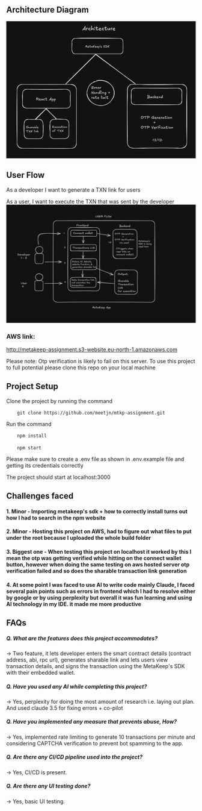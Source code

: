 ## Architecture Diagram

![Image](architecture.png)

## User Flow

As a developer I want to generate a TXN link for users

As a user, I want to execute the TXN that was sent by the developer
![Image](flow.png)

### AWS link:

http://metakeep-assignment.s3-website.eu-north-1.amazonaws.com

Please note: Otp verification is likely to fail on this server. To use this project to full potential please clone this repo on your local machine

## Project Setup

Clone the project by running the command

        git clone https://github.com/meetjn/mtkp-assignment.git

Run the command

        npm install

        npm start

Please make sure to create a .env file as shown in .env.example file and getting its credentials correctly

The project should start at localhost:3000

## Challenges faced

#### 1. Minor - Importing metakeep's sdk + how to correctly install turns out how I had to search in the npm website

#### 2. Minor - Hosting this project on AWS, had to figure out what files to put under the root because I uploaded the whole build folder

#### 3. Biggest one - When testing this project on localhost it worked by this I mean the otp was getting verified while hitting on the connect wallet button, however when doing the same testing on aws hosted server otp verification failed and so does the sharable transaction link generation

#### 4. At some point I was faced to use AI to write code mainly Claude, I faced several pain points such as errors in frontend which I had to resolve either by google or by using perplexity but overall it was fun learning and using AI technology in my IDE. it made me more productive

## FAQs

##### Q. What are the features does this project accommodates?

-> Two feature, it lets developer enters the smart contract details (contract address, abi, rpc url), generates sharable link and lets users view transaction details, and signs the transaction using the MetaKeep's SDK with their embedded wallet.

##### Q. Have you used any AI while completing this project?

-> Yes, perplexity for doing the most amount of research i.e. laying out plan. And used claude 3.5 for fixing errors + co-pilot

##### Q. Have you implemented any measure that prevents abuse, How?

-> Yes, implemented rate limiting to generate 10 transactions per minute and considering CAPTCHA verification to prevent bot spamming to the app.

##### Q. Are there any CI/CD pipeline used into the project?

-> Yes, CI/CD is present.

##### Q. Are there any UI testing done?

-> Yes, basic UI testing.

